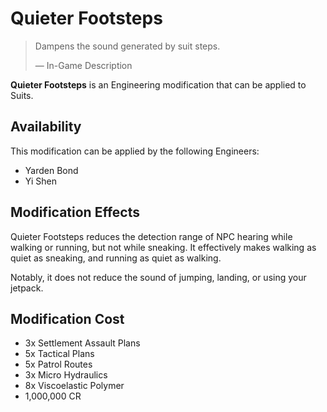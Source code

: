 # Quieter Footsteps
> 
> 
> Dampens the sound generated by suit steps.
> 
> 
> — In-Game Description
> 

**Quieter Footsteps** is an Engineering modification that can be applied to Suits.

## Availability

This modification can be applied by the following Engineers:

- Yarden Bond
- Yi Shen

## Modification Effects

Quieter Footsteps reduces the detection range of NPC hearing while walking or running, but not while sneaking. It effectively makes walking as quiet as sneaking, and running as quiet as walking.

Notably, it does not reduce the sound of jumping, landing, or using your jetpack.

## Modification Cost

- 3x Settlement Assault Plans
- 5x Tactical Plans
- 5x Patrol Routes
- 3x Micro Hydraulics
- 8x Viscoelastic Polymer
- 1,000,000 CR